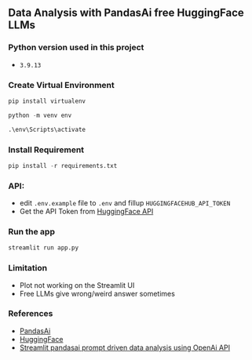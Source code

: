## Data Analysis with PandasAi free HuggingFace LLMs

### Python version used in this project

- `3.9.13`

### Create Virtual Environment

```python
pip install virtualenv
```

```python
python -m venv env
```

```python
.\env\Scripts\activate
```

### Install Requirement

```python
pip install -r requirements.txt
```

### API:

- edit `.env.example` file to `.env` and fillup `HUGGINGFACEHUB_API_TOKEN`
- Get the API Token from [HuggingFace API](https://huggingface.co/settings/tokens)

### Run the app

```python
streamlit run app.py
```

### Limitation

- Plot not working on the Streamlit UI
- Free LLMs give wrong/weird answer sometimes

### References

- [PandasAi](https://github.com/gventuri/pandas-ai)
- [HuggingFace](https://huggingface.co/)
- [Streamlit pandasai prompt driven data analysis using OpenAi API](https://bugbytes.io/posts/streamlit-pandasai-prompt-driven-data-analysis/)